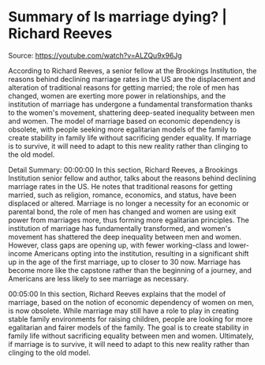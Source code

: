 # Summary of Is marriage dying? | Richard Reeves

Source: https://youtube.com/watch?v=ALZQu9x96Jg

According to Richard Reeves, a senior fellow at the Brookings Institution, the reasons behind declining marriage rates in the US are the displacement and alteration of traditional reasons for getting married; the role of men has changed, women are exerting more power in relationships, and the institution of marriage has undergone a fundamental transformation thanks to the women's movement, shattering deep-seated inequality between men and women. The model of marriage based on economic dependency is obsolete, with people seeking more egalitarian models of the family to create stability in family life without sacrificing gender equality. If marriage is to survive, it will need to adapt to this new reality rather than clinging to the old model.

Detail Summary: 
00:00:00
In this section, Richard Reeves, a Brookings Institution senior fellow and author, talks about the reasons behind declining marriage rates in the US. He notes that traditional reasons for getting married, such as religion, romance, economics, and status, have been displaced or altered. Marriage is no longer a necessity for an economic or parental bond, the role of men has changed and women are using exit power from marriages more, thus forming more egalitarian principles. The institution of marriage has fundamentally transformed, and women's movement has shattered the deep inequality between men and women. However, class gaps are opening up, with fewer working-class and lower-income Americans opting into the institution, resulting in a significant shift up in the age of the first marriage, up to closer to 30 now. Marriage has become more like the capstone rather than the beginning of a journey, and Americans are less likely to see marriage as necessary.

00:05:00
In this section, Richard Reeves explains that the model of marriage, based on the notion of economic dependency of women on men, is now obsolete. While marriage may still have a role to play in creating stable family environments for raising children, people are looking for more egalitarian and fairer models of the family. The goal is to create stability in family life without sacrificing equality between men and women. Ultimately, if marriage is to survive, it will need to adapt to this new reality rather than clinging to the old model.

